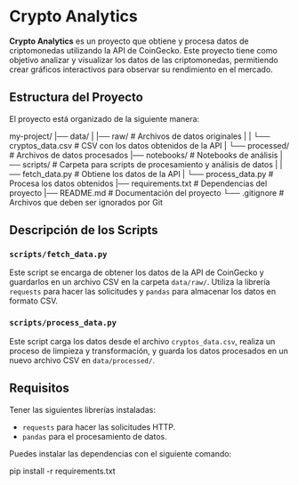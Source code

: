 # Crypto Analytics

**Crypto Analytics** es un proyecto que obtiene y procesa datos de criptomonedas utilizando la API de CoinGecko. Este proyecto tiene como objetivo analizar y visualizar los datos de las criptomonedas, permitiendo crear gráficos interactivos para observar su rendimiento en el mercado.

## Estructura del Proyecto

El proyecto está organizado de la siguiente manera:

my-project/
|── data/
|   |── raw/                  # Archivos de datos originales
|   |   └── cryptos_data.csv  # CSV con los datos obtenidos de la API
|   └── processed/            # Archivos de datos procesados
|── notebooks/                # Notebooks de análisis
|── scripts/                  # Carpeta para scripts de procesamiento y análisis de datos
|   |── fetch_data.py         # Obtiene los datos de la API
|   └── process_data.py       # Procesa los datos obtenidos
|── requirements.txt          # Dependencias del proyecto
|── README.md                 # Documentación del proyecto
└── .gitignore                # Archivos que deben ser ignorados por Git

## Descripción de los Scripts

### `scripts/fetch_data.py`
Este script se encarga de obtener los datos de la API de CoinGecko y guardarlos en un archivo CSV en la carpeta `data/raw/`. Utiliza la librería `requests` para hacer las solicitudes y `pandas` para almacenar los datos en formato CSV.

### `scripts/process_data.py`
Este script carga los datos desde el archivo `cryptos_data.csv`, realiza un proceso de limpieza y transformación, y guarda los datos procesados en un nuevo archivo CSV en `data/processed/`.

## Requisitos

Tener las siguientes librerías instaladas:

- `requests` para hacer las solicitudes HTTP.
- `pandas` para el procesamiento de datos.

Puedes instalar las dependencias con el siguiente comando:

pip install -r requirements.txt
